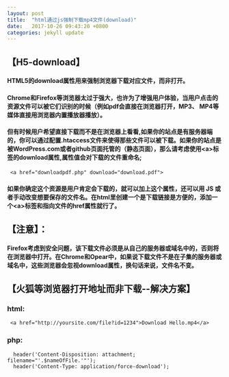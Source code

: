 ```yaml
---
layout: post
title:  "html通过js强制下载mp4文件(download)"
date:   2017-10-26 09:43:20 +0800
categories: jekyll update
---
```


## 【H5-download】
#### HTML5的download属性用来强制浏览器下载对应文件，而非打开。

#### Chrome和Firefox等浏览器太过于强大，也许为了增强用户体验，当用户点击的资源文件可以被它们识别的时候（例如pdf会直接在浏览器打开，MP3、 MP4等媒体直接用浏览器内置播放器播放）。

#### 但有时候用户希望直接下载而不是在浏览器上看看,如果你的站点是有服务器端的，你可以通过配置.htaccess文件来使得那些文件可以被下载。如果你的站点是被WordPress.com或者github页面托管的（静态页面），那么请考虑使用\<a>标签的download属性,属性值会对下载的文件重命名;

     <a href="downloadpdf.php" download="download.pdf">

#### 如果你确定这个资源是用户肯定会下载的，就可以加上这个属性，还可以用 JS 或者手动改变想要保存的文件名。在html里创建一个是下载链接是方便的，添加一个\<a>标签和指向文件的href属性就行了。

## 【注意】：
#### Firefox考虑到安全问题，该下载文件必须是从自己的服务器或域名中的，否则将在浏览器中打开。在Chrome和Opear中，如果说下载文件不是在子集的服务器或域名中，这些浏览器会忽视download属性，换句话来说，文件名不变。

## 【火狐等浏览器打开地址而非下载--解决方案】

### html:
     <a href="http://yoursite.com/file?id=1234">Download Hello.mp4</a>

### php:
      header('Content-Disposition: attachment; filename="'.$nameOfFile.'"');
      header('Content-Type: application/force-download');
